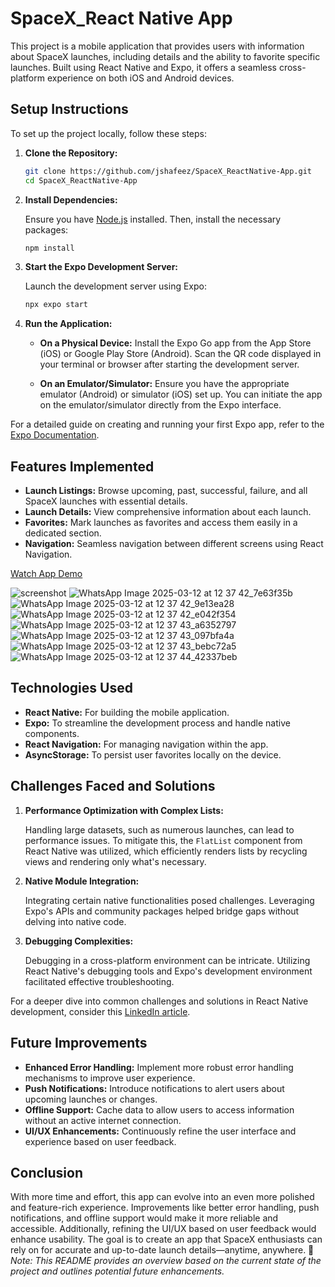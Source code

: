 # SpaceX_React Native App

This project is a mobile application that provides users with information about SpaceX launches, including details and the ability to favorite specific launches. Built using React Native and Expo, it offers a seamless cross-platform experience on both iOS and Android devices.

## Setup Instructions

To set up the project locally, follow these steps:

1. **Clone the Repository:**

   ```bash
   git clone https://github.com/jshafeez/SpaceX_ReactNative-App.git
   cd SpaceX_ReactNative-App
   ```

2. **Install Dependencies:**

   Ensure you have [Node.js](https://nodejs.org/) installed. Then, install the necessary packages:

   ```bash
   npm install
   ```

3. **Start the Expo Development Server:**

   Launch the development server using Expo:

   ```bash
   npx expo start
   ```

4. **Run the Application:**

   - **On a Physical Device:** Install the Expo Go app from the App Store (iOS) or Google Play Store (Android). Scan the QR code displayed in your terminal or browser after starting the development server.

   - **On an Emulator/Simulator:** Ensure you have the appropriate emulator (Android) or simulator (iOS) set up. You can initiate the app on the emulator/simulator directly from the Expo interface.

For a detailed guide on creating and running your first Expo app, refer to the [Expo Documentation](https://docs.expo.dev/tutorial/create-your-first-app/).

## Features Implemented

- **Launch Listings:** Browse upcoming, past, successful, failure, and all SpaceX launches with essential details.
- **Launch Details:** View comprehensive information about each launch.
- **Favorites:** Mark launches as favorites and access them easily in a dedicated section.
- **Navigation:** Seamless navigation between different screens using React Navigation.


[Watch App Demo](https://github.com/user-attachments/assets/bdba6b51-f54b-43f4-94e0-2b9b182228f2)

![screenshot](https://github.com/user-attachments/assets/5d856905-735d-42fe-b9f6-c6e4e4830bb9)
![WhatsApp Image 2025-03-12 at 12 37 42_7e63f35b](https://github.com/user-attachments/assets/af882bce-fc88-4eb4-a9a8-fc69abef7edf)
![WhatsApp Image 2025-03-12 at 12 37 42_9e13ea28](https://github.com/user-attachments/assets/1a881fb1-3b28-45dd-8a7c-73a2119b95cd)
![WhatsApp Image 2025-03-12 at 12 37 42_e042f354](https://github.com/user-attachments/assets/f0e8e034-fb79-4de3-b333-0520da412f07)
![WhatsApp Image 2025-03-12 at 12 37 43_a6352797](https://github.com/user-attachments/assets/20e72b25-df4b-43c3-ad6f-fe296414a1e7)
![WhatsApp Image 2025-03-12 at 12 37 43_097bfa4a](https://github.com/user-attachments/assets/f183dd77-5169-4a4c-b1ca-04860d78bafb)
![WhatsApp Image 2025-03-12 at 12 37 43_bebc72a5](https://github.com/user-attachments/assets/9506d77b-3b72-40f4-b1c9-3dc1d29b6380)
![WhatsApp Image 2025-03-12 at 12 37 44_42337beb](https://github.com/user-attachments/assets/7654f162-1973-40e8-b311-67221143f115)

## Technologies Used

- **React Native:** For building the mobile application.
- **Expo:** To streamline the development process and handle native components.
- **React Navigation:** For managing navigation within the app.
- **AsyncStorage:** To persist user favorites locally on the device.

## Challenges Faced and Solutions

1. **Performance Optimization with Complex Lists:**

   Handling large datasets, such as numerous launches, can lead to performance issues. To mitigate this, the `FlatList` component from React Native was utilized, which efficiently renders lists by recycling views and rendering only what's necessary.

2. **Native Module Integration:**

   Integrating certain native functionalities posed challenges. Leveraging Expo's APIs and community packages helped bridge gaps without delving into native code.

3. **Debugging Complexities:**

   Debugging in a cross-platform environment can be intricate. Utilizing React Native's debugging tools and Expo's development environment facilitated effective troubleshooting.

For a deeper dive into common challenges and solutions in React Native development, consider this [LinkedIn article](https://www.linkedin.com/pulse/common-react-native-challenges-solutions-issues-how-solve-pereira-gah1f).

## Future Improvements

- **Enhanced Error Handling:** Implement more robust error handling mechanisms to improve user experience.
- **Push Notifications:** Introduce notifications to alert users about upcoming launches or changes.
- **Offline Support:** Cache data to allow users to access information without an active internet connection.
- **UI/UX Enhancements:** Continuously refine the user interface and experience based on user feedback.

## Conclusion
With more time and effort, this app can evolve into an even more polished and feature-rich experience. Improvements like better error handling, push notifications, and offline support would make it more reliable and accessible. Additionally, refining the UI/UX based on user feedback would enhance usability. The goal is to create an app that SpaceX enthusiasts can rely on for accurate and up-to-date launch details—anytime, anywhere. 🚀
*Note: This README provides an overview based on the current state of the project and outlines potential future enhancements.*

